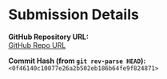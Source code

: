 # Submission Details

**GitHub Repository URL:**  
[ GitHub Repo URL](https://github.com/aadityas024/CS-322M_Aaditya_Pratap_Shahi_230102124)

**Commit Hash (from `git rev-parse HEAD`):**  
`<0f46140c10077e26a2b502eb186b64fe9f824871>`
